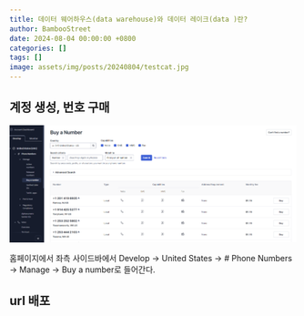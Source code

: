 ```yaml
---
title: 데이터 웨어하우스(data warehouse)와 데이터 레이크(data )란?
author: BambooStreet
date: 2024-08-04 00:00:00 +0800
categories: []
tags: []
image: assets/img/posts/20240804/testcat.jpg
---
```


## 계정 생성, 번호 구매
![DFS_example](assets/img/posts/20240804/twillio1.png)

홈페이지에서 좌측 사이드바에서 Develop -> United States -> # Phone Numbers -> Manage -> Buy a number로 들어간다.


## url 배포


## 
